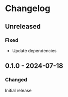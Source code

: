 # Changelog

## Unreleased

### Fixed

- Update dependencies

## 0.1.0 - 2024-07-18

### Changed

Initial release
